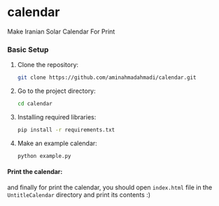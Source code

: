 # calendar
Make Iranian Solar Calendar For Print

### Basic Setup

1. Clone the repository:
   ```bash
   git clone https://github.com/aminahmadahmadi/calendar.git
   ```
2. Go to the project directory:
    ```bash
    cd calendar
    ```
3. Installing required libraries:
    ```bash
    pip install -r requirements.txt
    ```
4. Make an example calendar:
    ```bash
    python example.py
    ```
#### Print the calendar:
and finally for print the calendar, you should open `index.html` file in the `UntitleCalendar` directory and print its contents :)